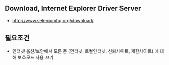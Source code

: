 
## Download, Internet Explorer Driver Server

 * http://www.seleniumhq.org/download/


## 필요조건

 * 인터넷 옵션/보안에서 모든 존 (인터넷, 로컬인터넷, 신뢰사이트, 제한사이트) 에 대해 보호모드 사용 끄기
